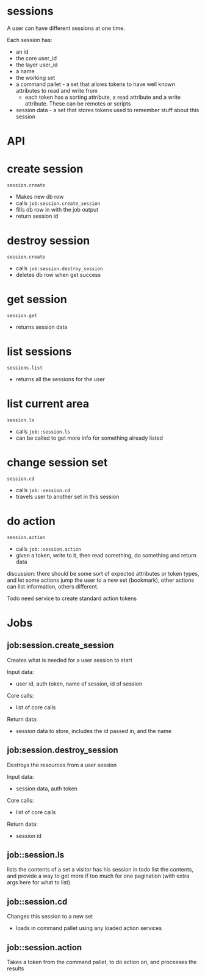 # sessions

A user can have different sessions at one time. 

Each session has:
* an id
* the core user_id
* the layer user_id
* a name
* the working set
* a command pallet - a set that allows tokens to have well known attributes to read and write from
  * each token has a sorting attribute, a read attribute and a write attribute. These can be remotes or scripts 
* session data - a set that stores tokens used to remember stuff about this session


# API

# create session
    session.create
* Makes new db row 
* calls `job:session.create_session`
* fills db row in with the job output
* return session id

# destroy  session
    session.create
* calls `job:session.destroy_session`
* deletes db row when get success

# get session
    session.get
* returns session data

# list sessions
    sessions.list
* returns all the sessions for the user

# list current area
    session.ls
* calls `job::session.ls`
* can be called to get more info for something already listed

# change session set
    session.cd
* calls `job::session.cd`
* travels user to another set in this session


# do action
    session.action
* calls `job::session.action`
* given a token, write to it, then read something, do something and return data

discussion: there should be some sort of expected attributes or token types,
and let some actions jump the user to a new set (bookmark), other actions can list information, others different.

Todo need service to create standard action tokens

# Jobs

## job:session.create_session

Creates what is needed for a user session to start

Input data:
* user id, auth token, name of session, id of session

Core calls:
* list of core calls

Return data:
* session data to store, includes the id passed in, and the name


## job:session.destroy_session
Destroys the resources from a user session

Input data:
* session data, auth token

Core calls:
* list of core calls

Return data:
* session id


## job::session.ls

lists the contents of a set a visitor has his session in
todo list the contents, and provide a way to get more if too much for one pagination (with extra args here for what to list)

## job::session.cd

Changes this session to a new set
* loads in command pallet using any loaded action services

## job::session.action

Takes a token from the command pallet, to do action on, and processes the results